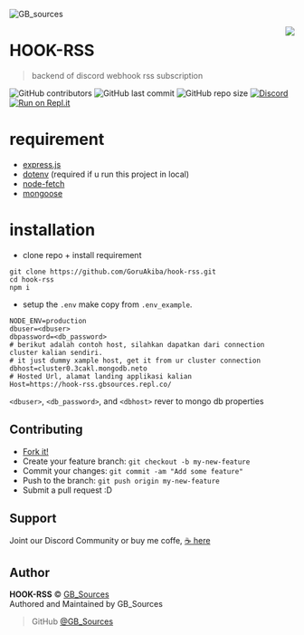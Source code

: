![GB_sources](https://4.bp.blogspot.com/-AbJ1au7SfYc/XEHifQKXZWI/AAAAAAAAA5I/beXM7mmhipUNkWUq0zwEmJjOtdg-XZoRgCK4BGAYYCw/s320/chanel%2Bart.png)

<img src="https://cdn.discordapp.com/emojis/314003252830011395.png" align="right">

HOOK-RSS
========

> backend of discord webhook rss subscription

![GitHub contributors](https://img.shields.io/github/contributors/GoruAkiba/hook-rss)
![GitHub last commit](https://img.shields.io/github/last-commit/GoruAkiba/hook-rss)
![GitHub repo size](https://img.shields.io/github/repo-size/GoruAkiba/hook-rss)
[![Discord](https://img.shields.io/discord/332877090003091456)](https://discord.gg/DxenCeV )
[![Run on Repl.it](https://repl.it/badge/github/GoruAkiba/hook-rss)](https://repl.it/github/GoruAkiba/hook-rss)



# requirement
+ [express.js](http://expressjs.com/)
+ [dotenv](https://www.npmjs.com/package/dotenv) (required if u run this project in local)
+ [node-fetch](https://www.npmjs.com/package/node-fetch)
+ [mongoose](https://www.npmjs.com/package/mongoose)


# installation
+ clone repo + install requirement 
```
git clone https://github.com/GoruAkiba/hook-rss.git
cd hook-rss
npm i
```
+ setup the ``.env`` make copy from ``.env_example``.
```
NODE_ENV=production
dbuser=<dbuser>
dbpassword=<db_password>
# berikut adalah contoh host, silahkan dapatkan dari connection cluster kalian sendiri.
# it just dummy xample host, get it from ur cluster connection
dbhost=cluster0.3cakl.mongodb.neto
# Hosted Url, alamat landing applikasi kalian
Host=https://hook-rss.gbsources.repl.co/
```

``<dbuser>``, ``<db_password>``, and ``<dbhost>`` rever to mongo db properties



## Contributing

- [Fork it!](https://github.com/GoruAkiba/hook-rss/fork)
- Create your feature branch: ``git checkout -b my-new-feature``
- Commit your changes: ``git commit -am "Add some feature"``
- Push to the branch: ``git push origin my-new-feature``
- Submit a pull request :D

## Support
Joint our Discord Community
or buy me coffe, [☕ here](https://trakteer.id/gb-sources-santoso)

## Author
**HOOK-RSS** © [GB_Sources](https://github.com/GoruAkiba)<br>
Authored and Maintained by GB_Sources

> GitHub [@GB_Sources](https://github.com/GoruAkiba)



